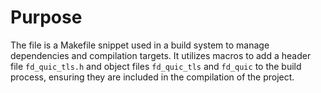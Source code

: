 # Purpose
The file is a Makefile snippet used in a build system to manage dependencies and compilation targets. It utilizes macros to add a header file `fd_quic_tls.h` and object files `fd_quic_tls` and `fd_quic` to the build process, ensuring they are included in the compilation of the project.
